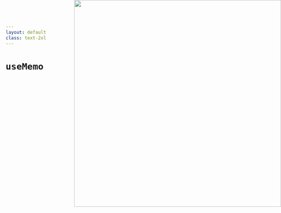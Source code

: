 ```yaml
---
layout: default
class: text-2xl
---
```


# `useMemo`

<img src="/images/04-situation-04-02.png" style="position: absolute; right: 0; top: 0; height: 550px;"/>

